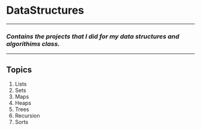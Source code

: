 # DataStructures
---
### *Contains the projects that I did for my data structures and algorithims class.* 
---
## Topics
1. Lists
2. Sets
3. Maps
4. Heaps
5. Trees
6. Recursion
7. Sorts
